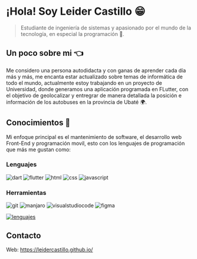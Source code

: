 # ¡Hola! Soy Leider Castillo 😁
> Estudiante de ingeniería de sistemas y apasionado por el mundo de la tecnología, en especial la programación 🤩.

## Un poco sobre mi 👈
Me considero una persona autodidacta y con ganas de aprender cada día más y más, me encanta estar actualizado sobre temas de informática de todo el mundo, actualmente estoy trabajando en un proyecto de Universidad, donde generamos una aplicación programada en FLutter, con el objetivo de geolocalizar y entregrar de manera detallada la posición e información de los autobuses en la provincia de Ubaté 🌍.

## Conocimientos 🚀
Mi enfoque principal es el mantenimiento de software, el desarrollo web Front-End y programación movil, esto con los lenguajes de programación que más me gustan como:
### Lenguajes 
 ![dart](https://img.shields.io/badge/Dart-0175C2?style=flat-square&logo=dart&logoColor=white)
 ![flutter](https://img.shields.io/badge/Flutter-02569B?style=flat-square&logo=flutter&logoColor=white)
 ![html](https://img.shields.io/badge/HTML5-E34F26?style=flat-square&logo=html5&logoColor=white)
 ![css](https://img.shields.io/badge/CSS3-1572B6?style=flat-square&logo=css3&logoColor=white)
 ![javascript](https://img.shields.io/badge/JAVASCRIPT-333?style=flat-square&logo=javascript&logoColor=#F7DF1E)
### Herramientas 
 ![git](https://img.shields.io/badge/GIT-F05032?style=flat-square&logo=git&logoColor=white)
 ![manjaro](https://img.shields.io/badge/Manjaro-35BF5C?style=flat-square&logo=manjaro&logoColor=white)
 ![visualstudiocode](https://img.shields.io/badge/VisualStudioCode-007ACC?style=flat-square&logo=visualstudiocode&logoColor=white)
 ![figma](https://img.shields.io/badge/FIGMA-F24E1E?style=flat-square&logo=figma&logoColor=white)
 
[![lenguajes](https://github-readme-stats.vercel.app/api/top-langs/?username=leidercastillo&layout=compact&theme=buefy)](https://github.com/anuraghazra/github-readme-stats)
 

## Contacto 
 Web: https://leidercastillo.github.io/

